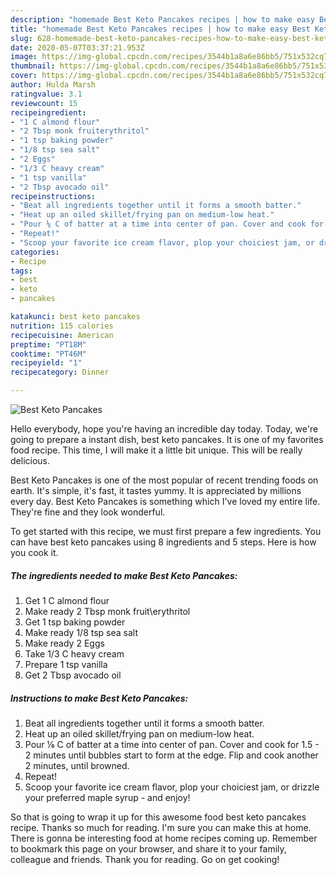 ```yaml
---
description: "homemade Best Keto Pancakes recipes | how to make easy Best Keto Pancakes"
title: "homemade Best Keto Pancakes recipes | how to make easy Best Keto Pancakes"
slug: 628-homemade-best-keto-pancakes-recipes-how-to-make-easy-best-keto-pancakes
date: 2020-05-07T03:37:21.953Z
image: https://img-global.cpcdn.com/recipes/3544b1a8a6e86bb5/751x532cq70/best-keto-pancakes-recipe-main-photo.jpg
thumbnail: https://img-global.cpcdn.com/recipes/3544b1a8a6e86bb5/751x532cq70/best-keto-pancakes-recipe-main-photo.jpg
cover: https://img-global.cpcdn.com/recipes/3544b1a8a6e86bb5/751x532cq70/best-keto-pancakes-recipe-main-photo.jpg
author: Hulda Marsh
ratingvalue: 3.1
reviewcount: 15
recipeingredient:
- "1 C almond flour"
- "2 Tbsp monk fruiterythritol"
- "1 tsp baking powder"
- "1/8 tsp sea salt"
- "2 Eggs"
- "1/3 C heavy cream"
- "1 tsp vanilla"
- "2 Tbsp avocado oil"
recipeinstructions:
- "Beat all ingredients together until it forms a smooth batter."
- "Heat up an oiled skillet/frying pan on medium-low heat."
- "Pour ⅛ C of batter at a time into center of pan. Cover and cook for 1.5 - 2 minutes until bubbles start to form at the edge. Flip and cook another 2 minutes, until browned."
- "Repeat!"
- "Scoop your favorite ice cream flavor, plop your choiciest jam, or drizzle your preferred maple syrup - and enjoy!"
categories:
- Recipe
tags:
- best
- keto
- pancakes

katakunci: best keto pancakes 
nutrition: 115 calories
recipecuisine: American
preptime: "PT18M"
cooktime: "PT46M"
recipeyield: "1"
recipecategory: Dinner

---
```



![Best Keto Pancakes](https://img-global.cpcdn.com/recipes/3544b1a8a6e86bb5/751x532cq70/best-keto-pancakes-recipe-main-photo.jpg)

Hello everybody, hope you're having an incredible day today. Today, we're going to prepare a instant dish, best keto pancakes. It is one of my favorites food recipe. This time, I will make it a little bit unique. This will be really delicious.

Best Keto Pancakes is one of the most popular of recent trending foods on earth. It's simple, it's fast, it tastes yummy. It is appreciated by millions every day. Best Keto Pancakes is something which I've loved my entire life. They're fine and they look wonderful.




To get started with this recipe, we must first prepare a few ingredients. You can have best keto pancakes using 8 ingredients and 5 steps. Here is how you cook it.

<!--inarticleads1-->

##### The ingredients needed to make Best Keto Pancakes:

1. Get 1 C almond flour
1. Make ready 2 Tbsp monk fruit\erythritol
1. Get 1 tsp baking powder
1. Make ready 1/8 tsp sea salt
1. Make ready 2 Eggs
1. Take 1/3 C heavy cream
1. Prepare 1 tsp vanilla
1. Get 2 Tbsp avocado oil




<!--inarticleads2-->

##### Instructions to make Best Keto Pancakes:

1. Beat all ingredients together until it forms a smooth batter.
1. Heat up an oiled skillet/frying pan on medium-low heat.
1. Pour ⅛ C of batter at a time into center of pan. Cover and cook for 1.5 - 2 minutes until bubbles start to form at the edge. Flip and cook another 2 minutes, until browned.
1. Repeat!
1. Scoop your favorite ice cream flavor, plop your choiciest jam, or drizzle your preferred maple syrup - and enjoy!




So that is going to wrap it up for this awesome food best keto pancakes recipe. Thanks so much for reading. I'm sure you can make this at home. There is gonna be interesting food at home recipes coming up. Remember to bookmark this page on your browser, and share it to your family, colleague and friends. Thank you for reading. Go on get cooking!
